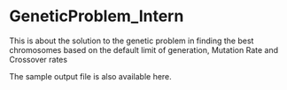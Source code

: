 # GeneticProblem_Intern
This is about the solution to the genetic problem in finding the best chromosomes based on the default limit of generation, Mutation Rate and Crossover rates

The sample output file is also available here.
